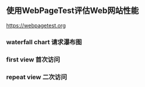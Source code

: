 ## 使用WebPageTest评估Web网站性能

https://webpagetest.org



### waterfall chart 请求瀑布图



### first view 首次访问



### repeat view 二次访问



